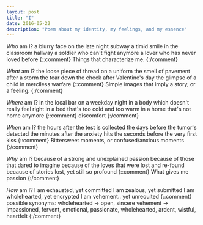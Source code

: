```yaml
---
layout: post
title: "I"
date: 2016-05-22
description: "Poem about my identity, my feelings, and my essence"
---
```

_Who_ am I?
a blurry face on the late night subway
a timid smile in the classroom hallway
a soldier who can't fight anymore
a lover who has never loved before
{::comment}
Things that characterize me.
{:/comment}

_What_ am I?
the loose piece of thread on a uniform
the smell of pavement after a storm
the tear down the cheek after Valentine's day
the glimpse of a child in merciless warfare
{::comment}
Simple images that imply a story, or a feeling.
{:/comment}

_Where_ am I?
in the local bar on a weekday night
in a body which doesn't really feel right
in a bed that's too cold and too warm
in a home that's not home anymore
{::comment}
discomfort
{:/comment}

_When_ am I?
the hours after the test is collected
the days before the tumor's detected
the minutes after the anxiety hits
the seconds before the very first kiss
{::comment}
Bittersweet moments, or confused/anxious moments
{:/comment}

_Why_ am I?
because of a strong and unexplained passion
because of those that dared to imagine
because of the loves that were lost and re-found
because of stories lost, yet still so profound
{::comment}
What gives me passion
{:/comment}

_How_ am I?
I am exhausted, yet committed
I am zealous, yet submitted
I am wholehearted, yet encrypted
I am vehement.. yet unrequited
{::comment}
possible synonyms:
wholehearted -> open, sincere
vehement -> impassioned, fervent, emotional, passionate, wholehearted, ardent, wistful, heartfelt
{:/comment}
